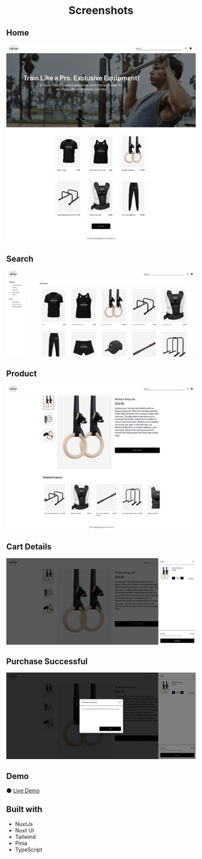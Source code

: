 <h1 align="center">Screenshots</h1>

## Home
![img](https://github.com/JonathanSaan/calisaan/blob/d839e8a5bcf0547448095e304aa7f2ab051b8b32/screenshots/screenshot1.png)

## Search
![img](https://github.com/JonathanSaan/calisaan/blob/df9ef05c38365e4bf222b301b27789c26b58883e/screenshots/screenshot2.png)

## Product
![img](https://github.com/JonathanSaan/calisaan/blob/df9ef05c38365e4bf222b301b27789c26b58883e/screenshots/screenshot3.png)

## Cart Details
![img](https://github.com/JonathanSaan/calisaan/blob/df9ef05c38365e4bf222b301b27789c26b58883e/screenshots/screenshot4.png)

## Purchase Successful
![img](https://github.com/JonathanSaan/calisaan/blob/df9ef05c38365e4bf222b301b27789c26b58883e/screenshots/screenshot5.png)

## Demo
🌑 [Live Demo](https://calisaan.vercel.app/)

## Built with
* NuxtJs
* Nuxt UI
* Tailwind
* Pinia
* TypeScript
